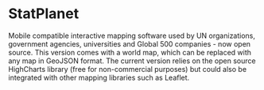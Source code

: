# StatPlanet
Mobile compatible interactive mapping software used by UN organizations, government agencies, universities and Global 500 companies - now open source. This version comes with a world map, which can be replaced with any map in GeoJSON format. The current version relies on the open source HighCharts library (free for non-commercial purposes) but could also be integrated with other mapping libraries such as Leaflet. 

